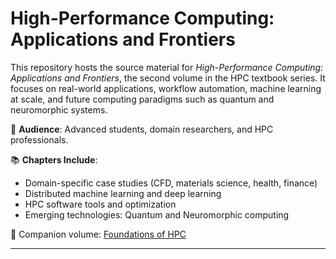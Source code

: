 # High-Performance Computing: Applications and Frontiers

This repository hosts the source material for *High-Performance Computing: Applications and Frontiers*, the second volume in the HPC textbook series. It focuses on real-world applications, workflow automation, machine learning at scale, and future computing paradigms such as quantum and neuromorphic systems.

📘 **Audience**: Advanced students, domain researchers, and HPC professionals.

📚 **Chapters Include**:
- Domain-specific case studies (CFD, materials science, health, finance)
- Distributed machine learning and deep learning
- HPC software tools and optimization
- Emerging technologies: Quantum and Neuromorphic computing

📖 Companion volume: [Foundations of HPC](https://github.com/OscarDiez/hpc_foundations_book)


---
